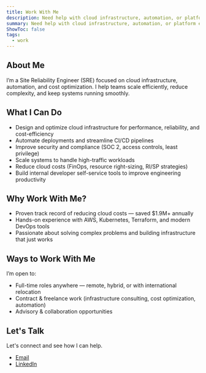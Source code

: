 ```yaml
---
title: Work With Me
description: Need help with cloud infrastructure, automation, or platform engineering? Let’s talk.
summary: Need help with cloud infrastructure, automation, or platform engineering? Let’s talk.
ShowToc: false
tags:
  - work
---
```


## About Me

I’m a Site Reliability Engineer (SRE) focused on cloud infrastructure, automation, and cost optimization. I help teams scale efficiently, reduce complexity, and keep systems running smoothly.

## What I Can Do

- Design and optimize cloud infrastructure for performance, reliability, and cost-efficiency
- Automate deployments and streamline CI/CD pipelines
- Improve security and compliance (SOC 2, access controls, least privilege)
- Scale systems to handle high-traffic workloads
- Reduce cloud costs (FinOps, resource right-sizing, RI/SP strategies)
- Build internal developer self-service tools to improve engineering productivity

## Why Work With Me?

- Proven track record of reducing cloud costs — saved $1.9M+ annually
- Hands-on experience with AWS, Kubernetes, Terraform, and modern DevOps tools
- Passionate about solving complex problems and building infrastructure that just works

## Ways to Work With Me

I’m open to:

- Full-time roles anywhere — remote, hybrid, or with international relocation
- Contract & freelance work (infrastructure consulting, cost optimization, automation)
- Advisory & collaboration opportunities

## Let's Talk

Let's connect and see how I can help.

- [Email](mailto:contact@pierreccesario.com)
- [LinkedIn](https://www.linkedin.com/in/pierreccesario/)

